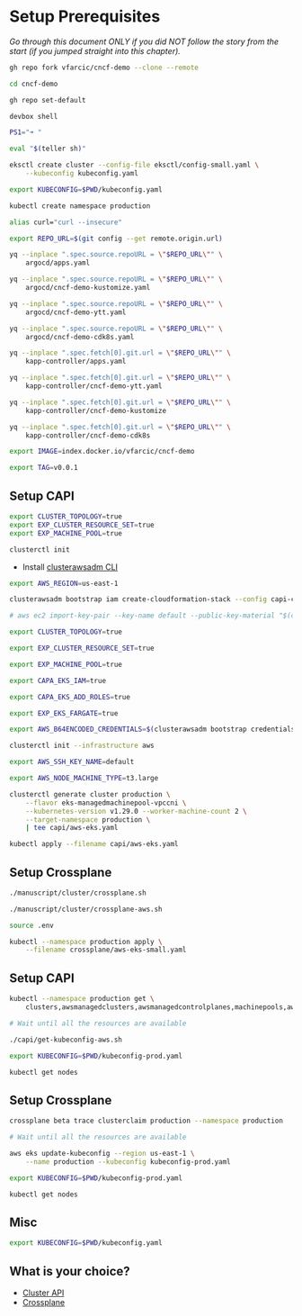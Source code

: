 # Setup Prerequisites

*Go through this document ONLY if you did NOT follow the story from the start (if you jumped straight into this chapter).*

```bash
gh repo fork vfarcic/cncf-demo --clone --remote

cd cncf-demo

gh repo set-default

devbox shell

PS1="➜ "

eval "$(teller sh)"

eksctl create cluster --config-file eksctl/config-small.yaml \
    --kubeconfig kubeconfig.yaml

export KUBECONFIG=$PWD/kubeconfig.yaml

kubectl create namespace production

alias curl="curl --insecure"

export REPO_URL=$(git config --get remote.origin.url)

yq --inplace ".spec.source.repoURL = \"$REPO_URL\"" \
    argocd/apps.yaml

yq --inplace ".spec.source.repoURL = \"$REPO_URL\"" \
    argocd/cncf-demo-kustomize.yaml

yq --inplace ".spec.source.repoURL = \"$REPO_URL\"" \
    argocd/cncf-demo-ytt.yaml

yq --inplace ".spec.source.repoURL = \"$REPO_URL\"" \
    argocd/cncf-demo-cdk8s.yaml

yq --inplace ".spec.fetch[0].git.url = \"$REPO_URL\"" \
    kapp-controller/apps.yaml

yq --inplace ".spec.fetch[0].git.url = \"$REPO_URL\"" \
    kapp-controller/cncf-demo-ytt.yaml

yq --inplace ".spec.fetch[0].git.url = \"$REPO_URL\"" \
    kapp-controller/cncf-demo-kustomize

yq --inplace ".spec.fetch[0].git.url = \"$REPO_URL\"" \
    kapp-controller/cncf-demo-cdk8s

export IMAGE=index.docker.io/vfarcic/cncf-demo

export TAG=v0.0.1
```

## Setup CAPI

```sh
export CLUSTER_TOPOLOGY=true
export EXP_CLUSTER_RESOURCE_SET=true
export EXP_MACHINE_POOL=true

clusterctl init
```

* Install [clusterawsadm CLI](https://cluster-api-aws.sigs.k8s.io/topics/using-clusterawsadm-to-fulfill-prerequisites.html#using-clusterawsadm-to-fulfill-prerequisites)

```sh
export AWS_REGION=us-east-1

clusterawsadm bootstrap iam create-cloudformation-stack --config capi-config/capa-iam-config.yaml

# aws ec2 import-key-pair --key-name default --public-key-material "$(cat ~/.ssh/id_rsa.pub)"

export CLUSTER_TOPOLOGY=true

export EXP_CLUSTER_RESOURCE_SET=true

export EXP_MACHINE_POOL=true

export CAPA_EKS_IAM=true

export CAPA_EKS_ADD_ROLES=true

export EXP_EKS_FARGATE=true

export AWS_B64ENCODED_CREDENTIALS=$(clusterawsadm bootstrap credentials encode-as-profile)

clusterctl init --infrastructure aws

export AWS_SSH_KEY_NAME=default

export AWS_NODE_MACHINE_TYPE=t3.large

clusterctl generate cluster production \
    --flavor eks-managedmachinepool-vpccni \
    --kubernetes-version v1.29.0 --worker-machine-count 2 \
    --target-namespace production \
    | tee capi/aws-eks.yaml

kubectl apply --filename capi/aws-eks.yaml
```

## Setup Crossplane

```sh
./manuscript/cluster/crossplane.sh

./manuscript/cluster/crossplane-aws.sh

source .env

kubectl --namespace production apply \
    --filename crossplane/aws-eks-small.yaml
```

## Setup CAPI

```sh
kubectl --namespace production get \
    clusters,awsmanagedclusters,awsmanagedcontrolplanes,machinepools,awsmanagedmachinepools

# Wait until all the resources are available

./capi/get-kubeconfig-aws.sh

export KUBECONFIG=$PWD/kubeconfig-prod.yaml

kubectl get nodes
```

## Setup Crossplane

```sh
crossplane beta trace clusterclaim production --namespace production

# Wait until all the resources are available

aws eks update-kubeconfig --region us-east-1 \
    --name production --kubeconfig kubeconfig-prod.yaml

export KUBECONFIG=$PWD/kubeconfig-prod.yaml

kubectl get nodes
```

## Misc

```sh
export KUBECONFIG=$PWD/kubeconfig.yaml
```

## What is your choice?

* [Cluster API](../cluster/rejekts-paris-cluster-api.md)
* [Crossplane](../cluster/rejekts-paris-crossplane.md)